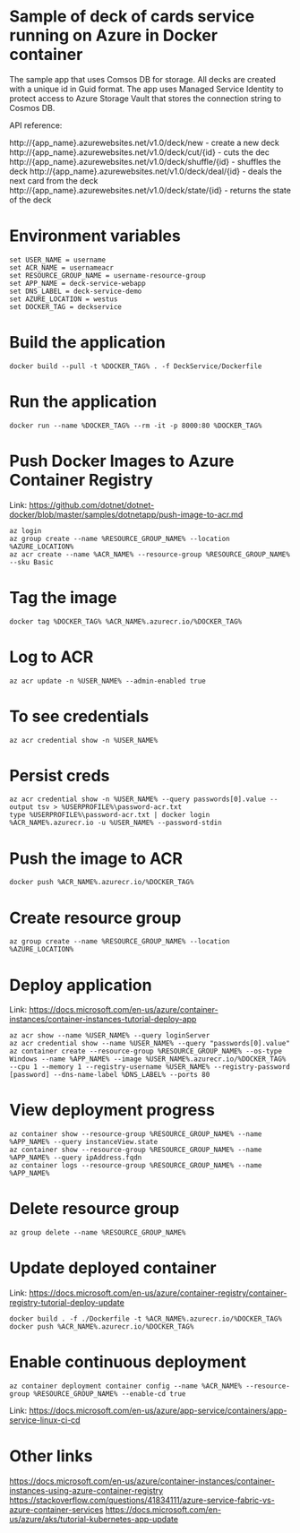 # Sample of deck of cards service running on Azure in Docker container

The sample app that uses Comsos DB for storage. All decks are created with a unique id in Guid format. The app uses Managed Service Identity to protect access to Azure Storage Vault that stores the connection string to Cosmos DB.

API reference:

http://{app_name}.azurewebsites.net/v1.0/deck/new - create a new deck
http://{app_name}.azurewebsites.net/v1.0/deck/cut/{id} - cuts the dec
http://{app_name}.azurewebsites.net/v1.0/deck/shuffle/{id} - shuffles the deck
http://{app_name}.azurewebsites.net/v1.0/deck/deal/{id} - deals the next card from the deck
http://{app_name}.azurewebsites.net/v1.0/deck/state/{id} - returns the state of the deck


# Environment variables

```console
set USER_NAME = username
set ACR_NAME = usernameacr
set RESOURCE_GROUP_NAME = username-resource-group
set APP_NAME = deck-service-webapp
set DNS_LABEL = deck-service-demo
set AZURE_LOCATION = westus
set DOCKER_TAG = deckservice
```

# Build the application


```console
docker build --pull -t %DOCKER_TAG% . -f DeckService/Dockerfile
```
# Run the application

```console
docker run --name %DOCKER_TAG% --rm -it -p 8000:80 %DOCKER_TAG%
```

# Push Docker Images to Azure Container Registry

Link: https://github.com/dotnet/dotnet-docker/blob/master/samples/dotnetapp/push-image-to-acr.md

```console
az login
az group create --name %RESOURCE_GROUP_NAME% --location %AZURE_LOCATION%
az acr create --name %ACR_NAME% --resource-group %RESOURCE_GROUP_NAME% --sku Basic
```

# Tag the image

```console
docker tag %DOCKER_TAG% %ACR_NAME%.azurecr.io/%DOCKER_TAG%
```

# Log to ACR

```console
az acr update -n %USER_NAME% --admin-enabled true
```

# To see credentials

```console
az acr credential show -n %USER_NAME%
```

# Persist creds

```console
az acr credential show -n %USER_NAME% --query passwords[0].value --output tsv > %USERPROFILE%\password-acr.txt
type %USERPROFILE%\password-acr.txt | docker login %ACR_NAME%.azurecr.io -u %USER_NAME% --password-stdin
```

# Push the image to ACR

```console
docker push %ACR_NAME%.azurecr.io/%DOCKER_TAG%
```

# Create resource group

```console
az group create --name %RESOURCE_GROUP_NAME% --location %AZURE_LOCATION%
```

# Deploy application 

Link: https://docs.microsoft.com/en-us/azure/container-instances/container-instances-tutorial-deploy-app

```console
az acr show --name %USER_NAME% --query loginServer
az acr credential show --name %USER_NAME% --query "passwords[0].value"
az container create --resource-group %RESOURCE_GROUP_NAME% --os-type Windows --name %APP_NAME% --image %USER_NAME%.azurecr.io/%DOCKER_TAG% --cpu 1 --memory 1 --registry-username %USER_NAME% --registry-password [password] --dns-name-label %DNS_LABEL% --ports 80
```

# View deployment progress

```console
az container show --resource-group %RESOURCE_GROUP_NAME% --name %APP_NAME% --query instanceView.state
az container show --resource-group %RESOURCE_GROUP_NAME% --name %APP_NAME% --query ipAddress.fqdn
az container logs --resource-group %RESOURCE_GROUP_NAME% --name %APP_NAME%
```

# Delete resource group

```console
az group delete --name %RESOURCE_GROUP_NAME%
```

# Update deployed container

Link: https://docs.microsoft.com/en-us/azure/container-registry/container-registry-tutorial-deploy-update

```console
docker build . -f ./Dockerfile -t %ACR_NAME%.azurecr.io/%DOCKER_TAG%
docker push %ACR_NAME%.azurecr.io/%DOCKER_TAG%
```

# Enable continuous deployment

```console
az container deployment container config --name %ACR_NAME% --resource-group %RESOURCE_GROUP_NAME% --enable-cd true
```

Link: https://docs.microsoft.com/en-us/azure/app-service/containers/app-service-linux-ci-cd


# Other links

https://docs.microsoft.com/en-us/azure/container-instances/container-instances-using-azure-container-registry
https://stackoverflow.com/questions/41834111/azure-service-fabric-vs-azure-container-services
https://docs.microsoft.com/en-us/azure/aks/tutorial-kubernetes-app-update